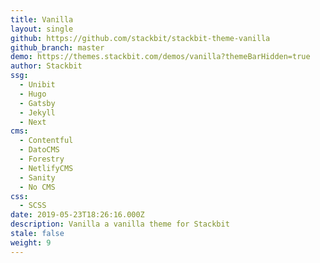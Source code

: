 ```yaml
---
title: Vanilla
layout: single
github: https://github.com/stackbit/stackbit-theme-vanilla
github_branch: master
demo: https://themes.stackbit.com/demos/vanilla?themeBarHidden=true
author: Stackbit
ssg:
  - Unibit
  - Hugo
  - Gatsby
  - Jekyll
  - Next
cms:
  - Contentful
  - DatoCMS
  - Forestry
  - NetlifyCMS
  - Sanity
  - No CMS
css:
  - SCSS
date: 2019-05-23T18:26:16.000Z
description: Vanilla a vanilla theme for Stackbit
stale: false
weight: 9
---
```

